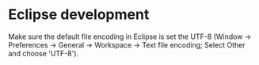 # Eclipse development
Make sure the default file encoding in Eclipse is set the UTF-8 (Window -> Preferences -> General -> Workspace -> Text file encoding; Select Other and choose 'UTF-8').